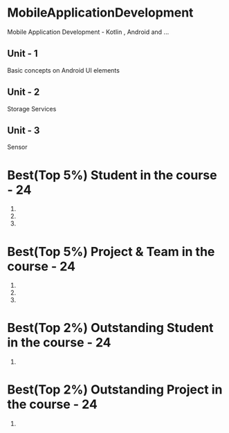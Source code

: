 # MobileApplicationDevelopment
Mobile Application Development - Kotlin , Android and ...

## Unit - 1
Basic concepts on Android 
UI elements 

## Unit - 2
Storage
Services 

## Unit - 3
Sensor 

# Best(Top 5%) Student in the course - 24 
1.
2.
3.

# Best(Top 5%) Project & Team in the course - 24
1.
2.
3.

# Best(Top 2%) Outstanding Student in the course - 24 
1.

# Best(Top 2%) Outstanding Project in the course - 24 
1.

